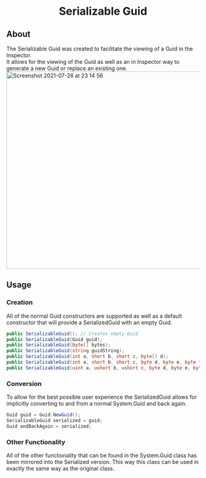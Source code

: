 <h1 align="center">Serializable Guid</h1>

## About

The Serializable Guid was created to facilitate the viewing of a Guid in the Inspector.
</br>
It allows for the viewing of the Guid as well as an in Inspector way to generate a new Guid or replace an existing one.
<br>
<img width="514" alt="Screenshot 2021-07-28 at 23 14 56" src="https://user-images.githubusercontent.com/24227709/127403144-fdb1bfae-506c-4930-999c-5a5348792890.png">

## Usage

### Creation

All of the normal Guid constructors are supported as well as a default constructor that will provide a SerializedGuid with an empty Guid.

```c#
public SerializableGuid(); // Creates empty Guid
public SerializableGuid(Guid guid);
public SerializableGuid(byte[] bytes);
public SerializableGuid(string guidString);
public SerializableGuid(int a, short b, short c, byte[] d);
public SerializableGuid(int a, short b, short c, byte d, byte e, byte f, byte g, byte h, byte i, byte j, byte k);
public SerializableGuid(uint a, ushort b, ushort c, byte d, byte e, byte f, byte g, byte h, byte i, byte j, byte k);
```

### Conversion

To allow for the best possible user experience the SerializedGuid allows for implicitly converting to and from a normal System.Guid and back again.

```c#
Guid guid = Guid.NewGuid();
SerializableGuid serialized = guid;
Guid andBackAgain = serialized;
```


### Other Functionality

All of the other functionality that can be found in the System.Guid class has been mirrored into the Serialized version. This way this class can be used in exactly the same way as the original class.
